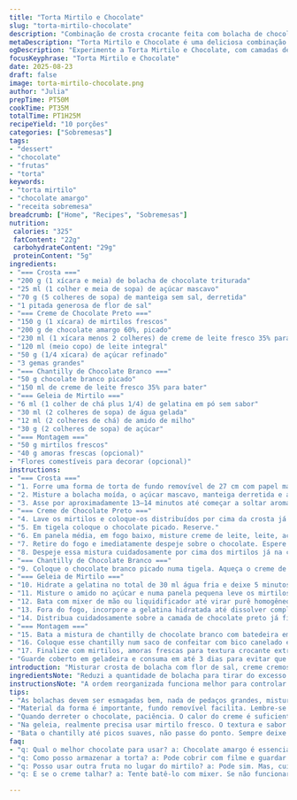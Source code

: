```yaml
---
title: "Torta Mirtilo e Chocolate"
slug: "torta-mirtilo-chocolate"
description: "Combinação de crosta crocante feita com bolacha de chocolate e toque de flor de sal, creme de chocolate amargo enriquecido com blueberries frescos, chantilly saborizado com chocolate branco e geleia aveludada de mirtilo com textura firme e brilho natural. Uma sobremesa que brinca com texturas e sabores intensos sem nozes e com toque de frutas frescas para decorar. Técnica que prioriza sinais visuais e táteis para dominar o ponto ideal em cada etapa, garantindo equilíbrio entre doçura e amargor."
metaDescription: "Torta Mirtilo e Chocolate é uma deliciosa combinação de crosta crocante, recheio de chocolate amargo e frutas frescas. Uma sobremesa que encanta."
ogDescription: "Experimente a Torta Mirtilo e Chocolate, com camadas de sabores intensos e texturas únicas. Uma sobremesa espectacular para seu próximo evento."
focusKeyphrase: "Torta Mirtilo e Chocolate"
date: 2025-08-23
draft: false
image: torta-mirtilo-chocolate.png
author: "Julia"
prepTime: PT50M
cookTime: PT35M
totalTime: PT1H25M
recipeYield: "10 porções"
categories: ["Sobremesas"]
tags:
- "dessert"
- "chocolate"
- "frutas"
- "torta"
keywords:
- "torta mirtilo"
- "chocolate amargo"
- "receita sobremesa"
breadcrumb: ["Home", "Recipes", "Sobremesas"]
nutrition: 
 calories: "325"
 fatContent: "22g"
 carbohydrateContent: "29g"
 proteinContent: "5g"
ingredients:
- "=== Crosta ==="
- "200 g (1 xícara e meia) de bolacha de chocolate triturada"
- "25 ml (1 colher e meia de sopa) de açúcar mascavo"
- "70 g (5 colheres de sopa) de manteiga sem sal, derretida"
- "1 pitada generosa de flor de sal"
- "=== Creme de Chocolate Preto ==="
- "150 g (1 xícara) de mirtilos frescos"
- "200 g de chocolate amargo 60%, picado"
- "230 ml (1 xícara menos 2 colheres) de creme de leite fresco 35% para bater"
- "120 ml (meio copo) de leite integral"
- "50 g (1/4 xícara) de açúcar refinado"
- "3 gemas grandes"
- "=== Chantilly de Chocolate Branco ==="
- "50 g chocolate branco picado"
- "150 ml de creme de leite fresco 35% para bater"
- "=== Geleia de Mirtilo ==="
- "6 ml (1 colher de chá plus 1/4) de gelatina em pó sem sabor"
- "30 ml (2 colheres de sopa) de água gelada"
- "12 ml (2 colheres de chá) de amido de milho"
- "30 g (2 colheres de sopa) de açúcar"
- "=== Montagem ==="
- "50 g mirtilos frescos"
- "40 g amoras frescas (opcional)"
- "Flores comestíveis para decorar (opcional)"
instructions:
- "=== Crosta ==="
- "1. Forre uma forma de torta de fundo removível de 27 cm com papel manteiga na base para facilitar. Pré-aqueça forno a 175°C com a grade central posicionada."
- "2. Misture a bolacha moída, o açúcar mascavo, manteiga derretida e a pitada de flor de sal num bowl médio. Use dedos ou parte de um copo para pressionar firme essa mistura no fundo e um pouco nas laterais da forma. Não deixe falhas para a crosta não desmanchar depois."
- "3. Asse por aproximadamente 13–14 minutos até começar a soltar aroma de chocolate tostado. O toque sutil da flor de sal precisa ser perceptível no cheiro. Retire do forno e deixe esfriar uns 25 minutos antes de colocar o recheio."
- "=== Creme de Chocolate Preto ==="
- "4. Lave os mirtilos e coloque-os distribuídos por cima da crosta já fria. Distribuir por igual evita que o chocolate afunde demais só num ponto."
- "5. Em tigela coloque o chocolate picado. Reserve."
- "6. Em panela média, em fogo baixo, misture creme de leite, leite, açúcar e gemas. Mexa firme com fouet para não embolar e não deixar ferver — a ideia é engrossar levemente, como quando faz um creme inglês, até dar para riscar o fundo com a colher, sem formar grumos ou talhar."
- "7. Retire do fogo e imediatamente despeje sobre o chocolate. Espere 3 minutos sem mexer — o calor começa a derreter o chocolate vagarosamente. Depois mexa com o fouet até tudo ficar aveludado e homogêneo. Se sobrou algum pedaço, bate rápido com mixer de mão para garantir textura lisa e uniforme."
- "8. Despeje essa mistura cuidadosamente por cima dos mirtilos já na crosta. Leve para gelar cobrindo com filme plástico rente à superfície para evitar película. Deixe por cerca de 2 horas até firmar quase que totalmente."
- "=== Chantilly de Chocolate Branco ==="
- "9. Coloque o chocolate branco picado numa tigela. Aqueça o creme de leite até quase ferver e despeje sobre o chocolate. Espere um minuto para a fusão acontecer, então mexa devagar com fouet até derreter e incorporar tudo. Cubra com filme e leve à geladeira por pelo menos 2 horas, isso deixa a mistura fria mas densa para bater depois."
- "=== Geleia de Mirtilo ==="
- "10. Hidrate a gelatina no total de 30 ml água fria e deixe 5 minutos para inchar."
- "11. Misture o amido no açúcar e numa panela pequena leve os mirtilos frescos com esse açúcar ao fogo médio. Mexa até o açúcar dissolver e os frutos começarem a soltar líquido. Dá para sentir no cheiro o azedinho fresco misturado ao doce."
- "12. Bata com mixer de mão ou liquidificador até virar purê homogêneo, depois passe por uma peneira fina para tirar cascas e sementes. Retorne o purê à panela. Misture o amido e cozinhe mexendo até engrossar, textura de mingau leve, que gruda meio pouco na colher."
- "13. Fora do fogo, incorpore a gelatina hidratada até dissolver completamente. Espere esfriar uns 7 minutos até que não esteja quente para não furar a camada de creme quando for aplicada."
- "14. Distribua cuidadosamente sobre a camada de chocolate preto já firme. Use uma espátula para espalhar e alisar com delicadeza evitando misturar as camadas. Leve à geladeira para gelificar por pelo menos 1 hora até firmar."
- "=== Montagem ==="
- "15. Bata a mistura de chantilly de chocolate branco com batedeira em velocidade média para formar picos suaves mas bem definidos. Evite ultrapassar o ponto para não talhar o creme em manteiga."
- "16. Coloque esse chantilly num saco de confeitar com bico canelado e faça picos decorativos na torta."
- "17. Finalize com mirtilos, amoras frescas para textura crocante extra e flores comestíveis para cor e frescor."
- "Guarde coberto em geladeira e consuma em até 3 dias para evitar que a crosta amoleça ou a geléia perca o brilho natural."
introduction: "Misturar crosta de bolacha com flor de sal, creme cremoso de chocolate amargo e frutas frescas com chantilly branco com chocolate só não é diferente da minha aventura culinária que já rolou umas dez tentativas até encontrar o ponto. O interessante é perceber como o sabor do mirtilo se intensifica e abraça o amargor do chocolate, enquanto a geleia dá aquela textura lisa e brilhante que dá vontade de mexer só de olhar. Para quem se aventura em casa, é fundamental conhecer o timing da gelatina e não deixar o creme talhar. Essa receita traduz bem o equilíbrio entre técnica e sensibilidade, onde olhar, sentir e cheirar valem mais que cronometrar tudo. Se usar chocolate meio amargo ou ao leite, muda o resultado, o amargo tem que ser marcante para evitar um doce sem graça, por isso mantenha essa proporção."
ingredientsNote: "Reduzi a quantidade de bolacha para tirar do excesso pesado, aumentei um pouco o charme da gelatina para garantir fixação. Troquei o açúcar branco da crosta por mascavo para trazer um toque mais caramelizado, mais profundo. Substituí o chocolate 58% por 60% porque acho que casa melhor com o mirtilo. Na chantilly, aumentei um pouco o creme para facilitar o batimento, chocolate branco nem sempre derrete fácil; importante deixar esfriar direito para o chantilly não manchar ou cortar. A gelatina hidratada junto, sempre com amido para dar textura. Mirtilo fresco é obrigatório, pois o processado perde esse perfume e crocância na boca. Quebre a regra do tradicional quando trocar o tipo de chocolate, ajuste a doçura a olho – se ficar claro demais, põe menos açúcar. Nunca economize na flor de sal, é ela que faz a crosta ganhar personalidade. Mantenha tudo gelado antes de bater chantilly para firmar bem e não virar manteiga."
instructionsNote: "A ordem reorganizada funciona melhor para controlar múltiplas etapas sem que o creme de chocolate ou a geleia endureçam antes da hora. Primeiro sempre aqueça e asse a crosta para garantir firmeza antes de meter o recheio. Misture gemas fora do fogo para evitar coagulação, virou ovo mexido já era o creme. A espera do chocolate derretendo na mistura quente do creme é sacrilégio para alguns, mas fico aqui garantindo textura impecável. O ponto do creme é mais visual do que tempo — quando engrossar, riscar o fundo com colher limpa e o creme criar uma leve camada na superfície sem empelotar, pronto. A gelatina precisa hidratar quietinha, misturar fora do calor forte para não perder força. Na geleia, o amido é rico aliado para firmeza e brilho. Fazendo tudo na sequência e com frio constante, temperos e tempos balanceiam entre si sem atropelos. O chantilly bate melhor depois que o chocolate branco em creme esfriar, caso contrário apressa a manteiga e bagunça tudo. Guardar sob filme na geladeira evita gosto de geladeira e pele no creme. Saco de confeitar é minha mão direita para decoração - mesmo irregular fica charmoso. Flores e frutas garantem frescor e cor, combinam com tudo."
tips:
- "As bolachas devem ser esmagadas bem, nada de pedaços grandes, misture com manteiga derretida. O açúcar mascavo dá um gosto mais caramelizado. Hidratação da gelatina, não esqueça. Tempo é crucial."
- "Material da forma é importante, fundo removível facilita. Lembre-se de ter papel manteiga. Não deixe falhas na crosta. Pressione bem. Aroma de chocolate tostado é sinal que está pronto."
- "Quando derreter o chocolate, paciência. O calor do creme é suficiente. Se deixar ferver, estraga tudo. Misture até tudo ficar homogêneo, siga o aspecto visual. Grumos são um erro."
- "Na geleia, realmente precisa usar mirtilo fresco. O textura e sabor são outros. Amido é sua força ali. Textura de mingau. Espere esfriar antes de aplicar sobre o creme, não quebre camadas."
- "Bata o chantilly até picos suaves, não passe do ponto. Sempre deixe tudo frio. Mistura aquecida na hora de montar pode dar problema. Use bico canelado, mesmo que a decoração fique irregular tem seu charme."
faq:
- "q: Qual o melhor chocolate para usar? a: Chocolate amargo é essencial. Procure 60% no mínimo. Outros podem deixar a receita muito doce, é uma batalha de sabores."
- "q: Como posso armazenar a torta? a: Pode cobrir com filme e guardar na geladeira. Consuma em três dias. Mas fique de olho, a crosta não pode ficar mole. Crispiness é chave."
- "q: Posso usar outra fruta no lugar do mirtilo? a: Pode sim. Mas, cuidado. Sabores e acidez mudam o resultado. Frutas como framboesa funcionam mas não perdem muito da textura."
- "q: E se o creme talhar? a: Tente batê-lo com mixer. Se não funcionar, considere começar do zero. Mas manter o calor controlado ao misturar é fundamental, lembre-se."

---
```


